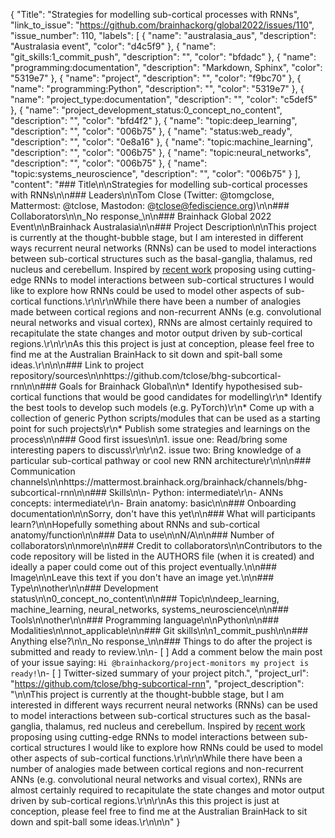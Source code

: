 {
  "Title": "Strategies for modelling sub-cortical processes with RNNs",
  "link_to_issue": "https://github.com/brainhackorg/global2022/issues/110",
  "issue_number": 110,
  "labels": [
    {
      "name": "australasia_aus",
      "description": "Australasia event",
      "color": "d4c5f9"
    },
    {
      "name": "git_skills:1_commit_push",
      "description": "",
      "color": "bfdadc"
    },
    {
      "name": "programming:documentation",
      "description": "Markdown, Sphinx",
      "color": "5319e7"
    },
    {
      "name": "project",
      "description": "",
      "color": "f9bc70"
    },
    {
      "name": "programming:Python",
      "description": "",
      "color": "5319e7"
    },
    {
      "name": "project_type:documentation",
      "description": "",
      "color": "c5def5"
    },
    {
      "name": "project_development_status:0_concept_no_content",
      "description": "",
      "color": "bfd4f2"
    },
    {
      "name": "topic:deep_learning",
      "description": "",
      "color": "006b75"
    },
    {
      "name": "status:web_ready",
      "description": "",
      "color": "0e8a16"
    },
    {
      "name": "topic:machine_learning",
      "description": "",
      "color": "006b75"
    },
    {
      "name": "topic:neural_networks",
      "description": "",
      "color": "006b75"
    },
    {
      "name": "topic:systems_neuroscience",
      "description": "",
      "color": "006b75"
    }
  ],
  "content": "### Title\n\nStrategies for modelling sub-cortical processes with RNNs\n\n### Leaders\n\nTom Close (Twitter: @tomgclose, Mattermost: @tclose, Mastodon: @tclose@fediscience.org)\n\n### Collaborators\n\n_No response_\n\n### Brainhack Global 2022 Event\n\nBrainhack Australasia\n\n### Project Description\n\nThis project is currently at the thought-bubble stage, but I am interested in different ways recurrent neural networks (RNNs) can be used to model interactions between sub-cortical structures such as the basal-ganglia, thalamus, red nucleus and cerebellum. Inspired by [recent work](https://proceedings.neurips.cc/paper/2021/hash/3ffebb08d23c609875d7177ee769a3e9-Abstract.html) proposing using cutting-edge RNNs to model interactions between sub-cortical structures I would like to explore how RNNs could be used to model other aspects of sub-cortical functions.\r\n\r\nWhile there have been a number of analogies made between cortical regions and non-recurrent ANNs (e.g. convolutional neural networks and visual cortex), RNNs are almost certainly required to recapitulate the state changes and motor output driven by sub-cortical regions.\r\n\r\nAs this this project is just at conception, please feel free to find me at the Australian BrainHack to sit down and spit-ball some ideas.\r\n\n\n### Link to project repository/sources\n\nhttps://github.com/tclose/bhg-subcortical-rnn\n\n### Goals for Brainhack Global\n\n* Identify hypothesised sub-cortical functions that would be good candidates for modelling\r\n* Identify the best tools to develop such models (e.g. PyTorch)\r\n* Come up with a collection of generic Python scripts/modules that can be used as a starting point for such projects\r\n* Publish some strategies and learnings on the process\n\n### Good first issues\n\n1. issue one: Read/bring some interesting papers to discuss\r\n\r\n2. issue two: Bring knowledge of a particular sub-cortical pathway or cool new RNN architecture\r\n\n\n### Communication channels\n\nhttps://mattermost.brainhack.org/brainhack/channels/bhg-subcortical-rnn\n\n### Skills\n\n- Python: intermediate\r\n- ANNs concepts: intermediate\r\n- Brain anatomy: basic\n\n### Onboarding documentation\n\nSorry, don't have this yet\n\n### What will participants learn?\n\nHopefully something about RNNs and sub-cortical anatomy/function\n\n### Data to use\n\nN/A\n\n### Number of collaborators\n\nmore\n\n### Credit to collaborators\n\nContributors to the code repository will be listed in the AUTHORS file (when it is created) and ideally a paper could come out of this project eventually.\n\n### Image\n\nLeave this text if you don't have an image yet.\n\n### Type\n\nother\n\n### Development status\n\n0_concept_no_content\n\n### Topic\n\ndeep_learning, machine_learning, neural_networks, systems_neuroscience\n\n### Tools\n\nother\n\n### Programming language\n\nPython\n\n### Modalities\n\nnot_applicable\n\n### Git skills\n\n1_commit_push\n\n### Anything else?\n\n_No response_\n\n### Things to do after the project is submitted and ready to review.\n\n- [ ] Add a comment below the main post of your issue saying: `Hi @brainhackorg/project-monitors my project is ready!`\n- [ ] Twitter-sized summary of your project pitch.",
  "project_url": "https://github.com/tclose/bhg-subcortical-rnn",
  "project_description": "\n\nThis project is currently at the thought-bubble stage, but I am interested in different ways recurrent neural networks (RNNs) can be used to model interactions between sub-cortical structures such as the basal-ganglia, thalamus, red nucleus and cerebellum. Inspired by [recent work](https://proceedings.neurips.cc/paper/2021/hash/3ffebb08d23c609875d7177ee769a3e9-Abstract.html) proposing using cutting-edge RNNs to model interactions between sub-cortical structures I would like to explore how RNNs could be used to model other aspects of sub-cortical functions.\r\n\r\nWhile there have been a number of analogies made between cortical regions and non-recurrent ANNs (e.g. convolutional neural networks and visual cortex), RNNs are almost certainly required to recapitulate the state changes and motor output driven by sub-cortical regions.\r\n\r\nAs this this project is just at conception, please feel free to find me at the Australian BrainHack to sit down and spit-ball some ideas.\r\n\n\n"
}